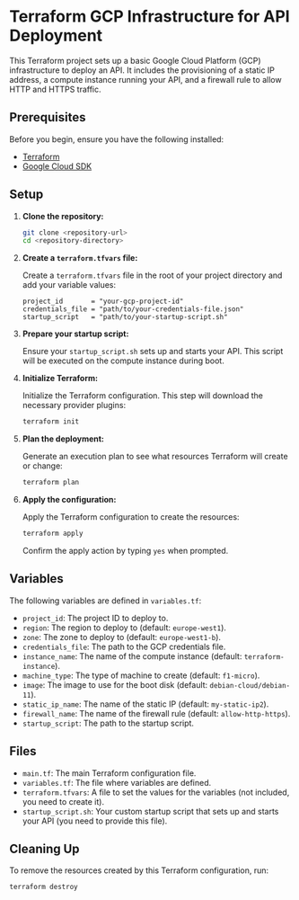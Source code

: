 # Terraform GCP Infrastructure for API Deployment

This Terraform project sets up a basic Google Cloud Platform (GCP) infrastructure to deploy an API. It includes the provisioning of a static IP address, a compute instance running your API, and a firewall rule to allow HTTP and HTTPS traffic.

## Prerequisites

Before you begin, ensure you have the following installed:

- [Terraform](https://www.terraform.io/downloads.html)
- [Google Cloud SDK](https://cloud.google.com/sdk/docs/install)

## Setup

1. **Clone the repository:**

    ```sh
    git clone <repository-url>
    cd <repository-directory>
    ```

2. **Create a `terraform.tfvars` file:**

    Create a `terraform.tfvars` file in the root of your project directory and add your variable values:

    ```hcl
    project_id       = "your-gcp-project-id"
    credentials_file = "path/to/your-credentials-file.json"
    startup_script   = "path/to/your-startup-script.sh"
    ```

3. **Prepare your startup script:**

    Ensure your `startup_script.sh` sets up and starts your API. This script will be executed on the compute instance during boot.

4. **Initialize Terraform:**

    Initialize the Terraform configuration. This step will download the necessary provider plugins:

    ```sh
    terraform init
    ```

5. **Plan the deployment:**

    Generate an execution plan to see what resources Terraform will create or change:

    ```sh
    terraform plan
    ```

6. **Apply the configuration:**

    Apply the Terraform configuration to create the resources:

    ```sh
    terraform apply
    ```

    Confirm the apply action by typing `yes` when prompted.

## Variables

The following variables are defined in `variables.tf`:

- `project_id`: The project ID to deploy to.
- `region`: The region to deploy to (default: `europe-west1`).
- `zone`: The zone to deploy to (default: `europe-west1-b`).
- `credentials_file`: The path to the GCP credentials file.
- `instance_name`: The name of the compute instance (default: `terraform-instance`).
- `machine_type`: The type of machine to create (default: `f1-micro`).
- `image`: The image to use for the boot disk (default: `debian-cloud/debian-11`).
- `static_ip_name`: The name of the static IP (default: `my-static-ip2`).
- `firewall_name`: The name of the firewall rule (default: `allow-http-https`).
- `startup_script`: The path to the startup script.

## Files

- `main.tf`: The main Terraform configuration file.
- `variables.tf`: The file where variables are defined.
- `terraform.tfvars`: A file to set the values for the variables (not included, you need to create it).
- `startup_script.sh`: Your custom startup script that sets up and starts your API (you need to provide this file).

## Cleaning Up

To remove the resources created by this Terraform configuration, run:

```sh
terraform destroy
